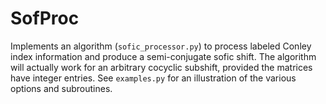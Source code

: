 # SofProc
Implements an algorithm (`sofic_processor.py`) to process labeled Conley index information and produce a semi-conjugate sofic shift.
The algorithm will actually work for an arbitrary cocyclic subshift, provided the matrices have integer entries.
See `examples.py` for an illustration of the various options and subroutines.
